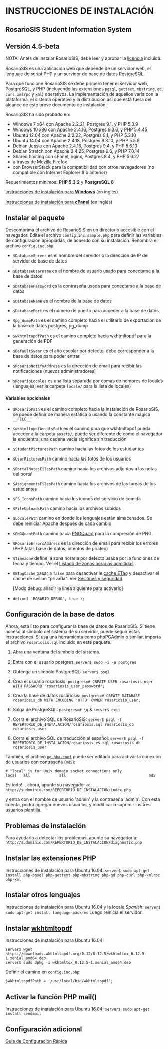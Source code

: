 # INSTRUCCIONES DE INSTALACIÓN

## RosarioSIS Student Information System

Versión 4.5-beta
-------------

NOTA: Antes de instalar RosarioSIS, debe leer y aprobar la [licencia](LICENSE) incluida.

RosarioSIS es una aplicación web que depende de un servidor web, el lenguaje de script PHP y un servidor de base de datos PostgreSQL.

Para que funcione RosarioSIS se debe primero tener el servidor web, PostgreSQL, y PHP (incluyendo las extensiones `pgsql`, `gettext`, `mbstring`, `gd`, `curl`, `xmlrpc` y `xml`) operativos. La implementación de aquellos varia con la plataforma, el sistema operativo y la distribución así que está fuera del alcance de este breve documento de instalación.

RosarioSIS ha sido probado en:

- Windows 7 x64 con Apache 2.2.21, Postgres 9.1, y PHP 5.3.9
- Windows 10 x86 con Apache 2.4.16, Postgres 9.3.6, y PHP 5.4.45
- Ubuntu 12.04 con Apache 2.2.22, Postgres 9.1, y PHP 5.3.10
- Ubuntu 14.04 con Apache 2.4.18, Postgres 9.3.10, y PHP 5.5.9
- Debian Jessie con Apache 2.4.16, Postgres 9.4, y PHP 5.6.13
- Debian Stretch con Apache 2.4.25, Postgres 9.6, y PHP 7.0.14
- Shared hosting con cPanel, nginx, Postgres 8.4, y PHP 5.6.27
- a traves de Mozilla Firefox
- con BrowserStack para la compatibilidad con otros navegadores (no compatible con Internet Explorer 8 o anterior)

Requerimientos mínimos: **PHP 5.3.2** y **PostgreSQL 8**

[Instrucciones de instalación para **Windows**](https://gitlab.com/francoisjacquet/rosariosis/wikis/How-to-install-RosarioSIS-on-Windows) (en inglés)

[Instrucciones de instalación para **cPanel**](https://gitlab.com/francoisjacquet/rosariosis/wikis/How-to-install-RosarioSIS-on-cPanel) (en inglés)


Instalar el paquete
-------------------

Descomprima el archivo de RosarioSIS en un directorio accesible con el navegador. Edita el archivo `config.inc.sample.php` para definir las variables de configuración apropiadas, de acuerdo con su instalación. Renombra el archivo `config.inc.php`.

- `$DatabaseServer` es el nombre del servidor o la dirección de IP del servidor de base de datos
- `$DatabaseUsername` es el nombre de usuario usado para conectarse a la base de datos
- `$DatabasePassword` es la contraseña usada para conectarse a la base de datos
- `$DatabaseName` es el nombre de la base de datos
- `$DatabasePort` es el número de puerto para acceder a la base de datos

- `$pg_dumpPath` es el camino completo hacia el utilitario de exportación de la base de datos postgres, pg_dump
- `$wkhtmltopdfPath` es el camino completo hacia wkhtmltopdf para la generación de PDF

- `$DefaultSyear` es el año escolar por defecto, debe corresponder a la base de datos para poder entrar
- `$RosarioNotifyAddress` es la dirección de email para recibir las notificaciones (nuevos administradores)
- `$RosarioLocales` es una lista separada por comas de nombres de locales (lenguajes, ver la carpeta `locale/` para la lista de locales)

#### Variables opcionales

- `$RosarioPath` es el camino completo hacia la instalación de RosarioSIS, se puede definir de manera estática o usando la constante mágica `__FILE__`
- `$wkhtmltopdfAssetsPath` es el camino para que wkhtmltopdf pueda acceder a la carpeta `assets/`, puede ser diferente de como el navegador la encuentra, una cadena vacía significa sin traducción
- `$StudentPicturesPath` camino hacia las fotos de los estudiantes
- `$UserPicturesPath` camino hacia las fotos de los usuarios
- `$PortalNotesFilesPath` camino hacia los archivos adjuntos a las notas del portal
- `$AssignmentsFilesPath` camino hacia los archivos de las tareas de los estudiantes
- `$FS_IconsPath` camino hacia los iconos del servicio de comida
- `$FileUploadsPath` camino hacia los archivos subidos
- `$LocalePath` camino en donde los lenguajes están almacenados. Se debe reiniciar Apache después de cada cambio.
- `$PNGQuantPath` camino hacia [PNGQuant](https://pngquant.org/) para la compresión de PNG.
- `$RosarioErrorsAddress` es la dirección de email para recibir los errores (PHP fatal, base de datos, intentos de pirateo)
- `$Timezone` define la zona horaria por defecto usada por la funciones de fecha y tiempo. Ver el [Listado de zonas horarias admitidas](http://php.net/manual/es/timezones.php).
- `$ETagCache` pasar a `false` para desactivar le [cache ETag](https://es.wikipedia.org/wiki/HTTP_ETag) y desactivar el cache de sesión "privada". Ver [Sesiones y seguridad](https://secure.php.net/manual/es/session.security.php).

  [Modo debug: añadir la linea siguiente para activarlo]
- `define( 'ROSARIO_DEBUG', true );`


Configuración de la base de datos
---------------------------------

Ahora, está listo para configurar la base de datos de RosarioSIS. Si tiene acceso al símbolo del sistema de su servidor, puede seguir estas instrucciones. Si usa una herramienta como phpPGAdmin o similar, importa el archivo `rosariosis.sql` incluido en este paquete.

1. Abra una ventana del símbolo del sistema.

2. Entra con el usuario postgres:
    `server$ sudo -i -u postgres`

3. Obtenga un símbolo PostgreSQL:
    `server$ psql`

4. Crea el usuario rosariosis:
    `postgres=# CREATE USER rosariosis_user WITH PASSWORD 'rosariosis_user_password';`

5. Crea la base de datos rosariosis:
    `postgres=# CREATE DATABASE rosariosis_db WITH ENCODING 'UTF8' OWNER rosariosis_user;`

6. Salga de PostgreSQL:
    `postgres=# \q` &
    `server$ exit`

7. Corra el archivo SQL de RosarioSIS:
    `server$ psql -f REPERTORIO_DE_INSTALACION/rosariosis.sql rosariosis_db rosariosis_user`

8. Corra el archivo SQL de traducción al español:
    `server$ psql -f REPERTORIO_DE_INSTALACION/rosariosis_es.sql rosariosis_db rosariosis_user`

También, el archivo [`pg_hba.conf`](http://www.postgresql.org/docs/current/static/auth-pg-hba-conf.html) puede ser editado para activar la conexión de usuarios con contraseña (`md5`):
```
# "local" is for Unix domain socket connections only
local   all             all                                     md5
```

Es todo!... ahora, apunte su navegador a: `http://sudominio.com/REPERTORIO_DE_INSTALACION/index.php`

y entra con el nombre de usuario 'admin' y la contraseña 'admin'. Con esta cuenta, podrá agregar nuevos usuarios, y modificar o suprimir los tres usuarios plantilla.


Problemas de instalación
------------------------

Para ayudarlo a detectar los problemas, apunte su navegador a: `http://sudominio.com/REPERTORIO_DE_INSTALACION/diagnostic.php`


Instalar las extensiones PHP
----------------------------

Instrucciones de instalación para Ubuntu 16.04:
    `server$ sudo apt-get install php-pgsql php-gettext php-mbstring php-gd php-curl php-xmlrpc php-xml`


Instalar otros lenguajes
------------------------

Instrucciones de instalación para Ubuntu 16.04 y la locale _Spanish_:
    `server$ sudo apt-get install language-pack-es`
Luego reinicia el servidor.


Instalar [wkhtmltopdf](http://wkhtmltopdf.org/)
-----------------------------------------------

Instrucciones de instalación para Ubuntu 16.04:
```
server$ wget https://downloads.wkhtmltopdf.org/0.12/0.12.5/wkhtmltox_0.12.5-1.xenial_amd64.deb
server$ sudo dpkg -i wkhtmltox_0.12.5-1.xenial_amd64.deb
```

Definir el camino en `config.inc.php`:

`$wkhtmltopdfPath = '/usr/local/bin/wkhtmltopdf';`


Activar la función PHP mail()
-----------------------------

Instrucciones de instalación para Ubuntu 16.04:
    `server$ sudo apt-get install sendmail`


Configuración adicional
-----------------------

[Guía de Configuración Rápida](https://www.rosariosis.org/es/quick-setup-guide/)

